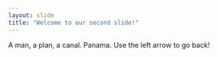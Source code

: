 ```yaml
---
layout: slide
title: "Welcome to our second slide!"
---
```

A man, a plan, a canal. Panama.
Use the left arrow to go back!
